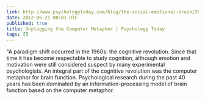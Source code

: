 ```yaml
---
link: http://www.psychologytoday.com/blog/the-social-emotional-brain/200904/unplugging-the-computer-metaphor
date: 2012-06-21 00:01 UTC
published: true
title: Unplugging the Computer Metaphor | Psychology Today
tags: []
---
```


"A paradigm shift occurred in the 1960s: the cognitive revolution. Since that time it has become respectable to study cognition, although emotion and motivation were still considered suspect by many experimental psychologists. An integral part of the cognitive revolution was the computer metaphor for brain function. Psychological research during the past 40 years has been dominated by an information-processing model of brain function based on the computer metaphor.
